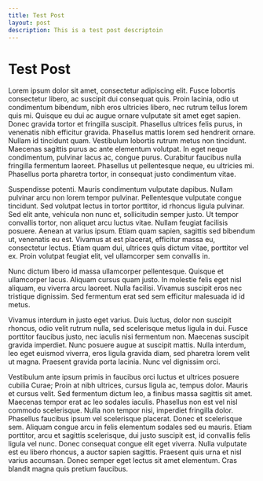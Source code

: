 ```yaml
---
title: Test Post
layout: post
description: This is a test post descriptoin
---
```


# Test Post

Lorem ipsum dolor sit amet, consectetur adipiscing elit. Fusce lobortis consectetur libero, ac suscipit dui consequat quis. Proin lacinia, odio ut condimentum bibendum, nibh eros ultricies libero, nec rutrum tellus lorem quis mi. Quisque eu dui ac augue ornare vulputate sit amet eget sapien. Donec gravida tortor et fringilla suscipit. Phasellus ultrices felis purus, in venenatis nibh efficitur gravida. Phasellus mattis lorem sed hendrerit ornare. Nullam id tincidunt quam. Vestibulum lobortis rutrum metus non tincidunt. Maecenas sagittis purus ac ante elementum volutpat. In eget neque condimentum, pulvinar lacus ac, congue purus. Curabitur faucibus nulla fringilla fermentum laoreet. Phasellus ut pellentesque neque, eu ultricies mi. Phasellus porta pharetra tortor, in consequat justo condimentum vitae.

Suspendisse potenti. Mauris condimentum vulputate dapibus. Nullam pulvinar arcu non lorem tempor pulvinar. Pellentesque vulputate congue tincidunt. Sed volutpat lectus in tortor porttitor, id rhoncus ligula pulvinar. Sed elit ante, vehicula non nunc et, sollicitudin semper justo. Ut tempor convallis tortor, non aliquet arcu luctus vitae. Nullam feugiat facilisis posuere. Aenean at varius ipsum. Etiam quam sapien, sagittis sed bibendum ut, venenatis eu est. Vivamus at est placerat, efficitur massa eu, consectetur lectus. Etiam quam dui, ultrices quis dictum vitae, porttitor vel ex. Proin volutpat feugiat elit, vel ullamcorper sem convallis in.

Nunc dictum libero id massa ullamcorper pellentesque. Quisque et ullamcorper lacus. Aliquam cursus quam justo. In molestie felis eget nisl aliquam, eu viverra arcu laoreet. Nulla facilisi. Vivamus suscipit eros nec tristique dignissim. Sed fermentum erat sed sem efficitur malesuada id id metus.

Vivamus interdum in justo eget varius. Duis luctus, dolor non suscipit rhoncus, odio velit rutrum nulla, sed scelerisque metus ligula in dui. Fusce porttitor faucibus justo, nec iaculis nisi fermentum non. Maecenas suscipit gravida imperdiet. Nunc posuere augue at suscipit mattis. Nulla interdum, leo eget euismod viverra, eros ligula gravida diam, sed pharetra lorem velit ut magna. Praesent gravida porta lacinia. Nunc vel dignissim orci.

Vestibulum ante ipsum primis in faucibus orci luctus et ultrices posuere cubilia Curae; Proin at nibh ultrices, cursus ligula ac, tempus dolor. Mauris et cursus velit. Sed fermentum dictum leo, a finibus massa sagittis sit amet. Maecenas tempor erat ac leo sodales iaculis. Phasellus non est vel nisl commodo scelerisque. Nulla non tempor nisi, imperdiet fringilla dolor. Phasellus faucibus ipsum vel scelerisque placerat. Donec et scelerisque sem. Aliquam congue arcu in felis elementum sodales sed eu mauris. Etiam porttitor, arcu et sagittis scelerisque, dui justo suscipit est, id convallis felis ligula vel nunc. Donec consequat congue elit eget viverra. Nulla vulputate est eu libero rhoncus, a auctor sapien sagittis. Praesent quis urna et nisl varius accumsan. Donec semper eget lectus sit amet elementum. Cras blandit magna quis pretium faucibus.

